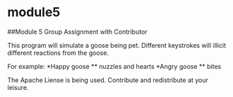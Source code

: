 # module5
##Module 5 Group Assignment with Contributor

This program will simulate a goose being pet. Different keystrokes will illicit different reactions from the goose.

For example:
*Happy goose 
   ** nuzzles and hearts
*Angry goose
   ** bites


The Apache Liense is being used. Contribute and redistribute at your leisure. 
